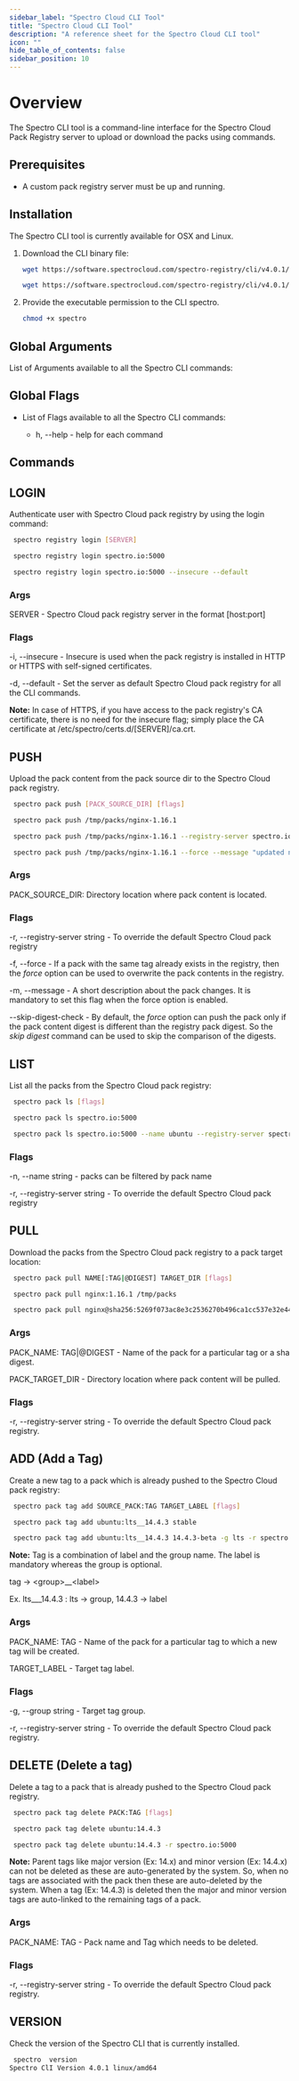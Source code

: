 ```yaml
---
sidebar_label: "Spectro Cloud CLI Tool"
title: "Spectro Cloud CLI Tool"
description: "A reference sheet for the Spectro Cloud CLI tool"
icon: ""
hide_table_of_contents: false
sidebar_position: 10
---
```





# Overview

The Spectro CLI tool is a command-line interface for the Spectro Cloud Pack Registry server to upload or download the packs using commands.

## Prerequisites

- A custom pack registry server must be up and running.

## Installation

The Spectro CLI tool is currently available for OSX and Linux.

1. Download the CLI binary file:

    <Tabs>
    
    <TabItem label="OSX" value="osx_cli">
    
    ```bash
    wget https://software.spectrocloud.com/spectro-registry/cli/v4.0.1/osx/spectro
    ```
    
    </TabItem>
    
    <TabItem label="Linux" value="linux_cli">
    
    ```bash
    wget https://software.spectrocloud.com/spectro-registry/cli/v4.0.1/linux/spectro
    ```
    
    </TabItem>
    
    </Tabs>

2. Provide the executable permission to the CLI spectro.

    ```bash
    chmod +x spectro
    ```

## Global Arguments

List of Arguments available to all the Spectro CLI commands:

## Global Flags

* List of Flags available to all the Spectro CLI commands:

    * h, --help - help for each command

## Commands

<Tabs queryString="cliCommands">

<TabItem label="LOGIN" value="cli_login">

## LOGIN

Authenticate user with Spectro Cloud pack registry by using the login command:

<Tabs queryString="cliLogin">

<TabItem label="Usage" value="cli_login_usage">

```bash
 spectro registry login [SERVER]
```

</TabItem>

<TabItem label="Example" value="cli_login_example">

```bash
 spectro registry login spectro.io:5000
```

```bash
 spectro registry login spectro.io:5000 --insecure --default
```

</TabItem>

</Tabs>

### Args

SERVER - Spectro Cloud pack registry server in the format [host:port]


### Flags

-i, --insecure - Insecure is used when the pack registry is installed in HTTP or HTTPS with self-signed certificates.

-d, --default - Set the server as default Spectro Cloud pack registry for all the CLI commands.

**Note:** In case of HTTPS, if you have access to the pack registry's CA certificate, there is no need for the insecure flag; simply place the CA certificate at /etc/spectro/certs.d/[SERVER]/ca.crt.

</TabItem>

<TabItem label="PUSH" value="cli_push">

## PUSH

Upload the pack content from the pack source dir to the Spectro Cloud pack registry.

<Tabs queryString="cliPush">

<TabItem label="Usage" value="cli_push_usage">

```bash
 spectro pack push [PACK_SOURCE_DIR] [flags]
```

</TabItem>

<TabItem label="Example" value="cli_push_example">

```bash
 spectro pack push /tmp/packs/nginx-1.16.1
```

```bash
 spectro pack push /tmp/packs/nginx-1.16.1 --registry-server spectro.io:5000
```

```bash
 spectro pack push /tmp/packs/nginx-1.16.1 --force --message "updated nginx pack values"
```

</TabItem>

</Tabs>

### Args

PACK_SOURCE_DIR: Directory location where pack content is located.

### Flags

-r, --registry-server string - To override the default Spectro Cloud pack registry

-f, --force - If a pack with the same tag already exists in the registry, then the *force* option can be used to overwrite the pack contents in the registry.

-m, --message - A short description about the pack changes. It is mandatory to set this flag when the force option is enabled.

--skip-digest-check - By default, the *force* option can push the pack only if the pack content digest is different than the registry pack digest. So the *skip digest* command can be used to skip the comparison of the digests.

</TabItem>

<TabItem label="LIST" value="cli_list">

## LIST

List all the packs from the Spectro Cloud pack registry:

<Tabs>

<TabItem label="Usage" value="cli_list_usage">

```bash
 spectro pack ls [flags]
```

</TabItem>

<TabItem label="Example" value="cli_list_example">

```bash
 spectro pack ls spectro.io:5000
```

```bash
 spectro pack ls spectro.io:5000 --name ubuntu --registry-server spectro.io:5000
```

</TabItem>

</Tabs>

### Flags

-n, --name string - packs can be filtered by pack name

-r, --registry-server string - To override the default Spectro Cloud pack registry

</TabItem>

<TabItem label="PULL" value="cli_pull">

## PULL

Download the packs from the Spectro Cloud pack registry to a pack target location:

<Tabs>

<TabItem label="Usage" value="cli_pull_usage">

```bash
 spectro pack pull NAME[:TAG|@DIGEST] TARGET_DIR [flags]
```

</TabItem>

<TabItem label="Example" value="cli_pull_example">

```bash
 spectro pack pull nginx:1.16.1 /tmp/packs
```

```bash
 spectro pack pull nginx@sha256:5269f073ac8e3c2536270b496ca1cc537e32e44186a5a014b8c48cddca3c6e87 /tmp/packs --registry-server spectro.io:5000
```

</TabItem>

</Tabs>

### Args

PACK_NAME: TAG|@DIGEST - Name of the pack for a particular tag or a sha digest.

PACK_TARGET_DIR - Directory location where pack content will be pulled.

### Flags

-r, --registry-server string - To override the default Spectro Cloud pack registry.

</TabItem>

<TabItem label="ADD" value="cli_tag_add">

## ADD (Add a Tag)

Create a new tag to a pack which is already pushed to the Spectro Cloud pack registry:

<Tabs>

<TabItem label="Usage" value="cli_add_usage">

```bash
 spectro pack tag add SOURCE_PACK:TAG TARGET_LABEL [flags]
```

</TabItem>

<TabItem label="Example" value="cli_add_example">

```bash
 spectro pack tag add ubuntu:lts__14.4.3 stable
```

```bash
 spectro pack tag add ubuntu:lts__14.4.3 14.4.3-beta -g lts -r spectro.io:5000
```

</TabItem>

</Tabs>

**Note:** Tag is a combination of label and the group name. The label is mandatory whereas the group is optional.

tag → &lt;group&gt;__&lt;label&gt;

Ex. lts___14.4.3 : lts → group, 14.4.3 → label

### Args

PACK_NAME: TAG - Name of the pack for a particular tag to which a new tag will be created.

TARGET_LABEL - Target tag label.

### Flags

-g, --group string - Target tag group.

-r, --registry-server string - To override the default Spectro Cloud pack registry.

</TabItem>

<TabItem label="DELETE" value="cli_tag_delete">

## DELETE (Delete a tag)

Delete a tag to a pack that is already pushed to the Spectro Cloud pack registry.

<Tabs>

<TabItem label="Usage" value="cli_delete_usage">

```bash
 spectro pack tag delete PACK:TAG [flags]
```

</TabItem>

<TabItem label="Example" value="cli_delete_example">

```bash
 spectro pack tag delete ubuntu:14.4.3
```

```bash
 spectro pack tag delete ubuntu:14.4.3 -r spectro.io:5000
```

</TabItem>

</Tabs>

**Note:** Parent tags like major version (Ex: 14.x) and minor version (Ex: 14.4.x) can not be deleted as these are auto-generated by the system. So, when no tags are associated with the pack then these are auto-deleted by the system. When a tag (Ex: 14.4.3) is deleted then the major and minor version tags are auto-linked to the remaining tags of a pack.

### Args

PACK_NAME: TAG - Pack name and Tag which needs to be deleted.

### Flags

-r, --registry-server string - To override the default Spectro Cloud pack registry.

</TabItem>

<TabItem label="VERSION" value="cli_version">

## VERSION

Check the version of the Spectro CLI that is currently installed.

```bash
 spectro  version
Spectro ClI Version 4.0.1 linux/amd64
```

</TabItem>

</Tabs>
